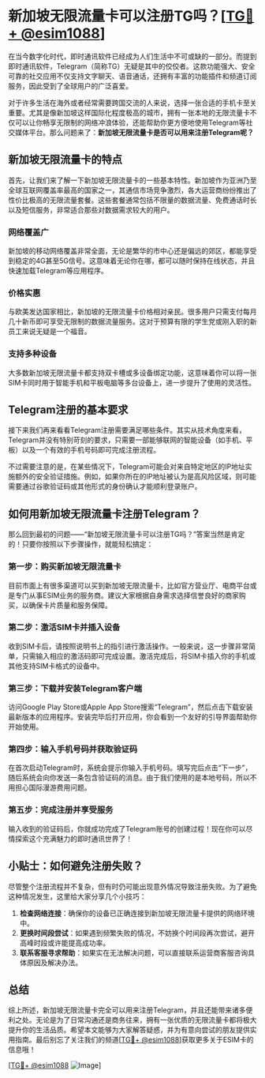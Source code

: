 # 新加坡无限流量卡可以注册TG吗？[[TG💪+ @esim1088](https://t.me/s/esim1088)]

在当今数字化时代，即时通讯软件已经成为人们生活中不可或缺的一部分。而提到即时通讯软件，Telegram（简称TG）无疑是其中的佼佼者。这款功能强大、安全可靠的社交应用不仅支持文字聊天、语音通话，还拥有丰富的功能插件和频道订阅服务，因此受到了全球用户的广泛喜爱。

对于许多生活在海外或者经常需要跨国交流的人来说，选择一张合适的手机卡至关重要。尤其是像新加坡这样国际化程度极高的城市，拥有一张本地的无限流量卡不仅可以让你畅享无限制的网络冲浪体验，还能帮助你更方便地使用Telegram等社交媒体平台。那么问题来了：**新加坡无限流量卡是否可以用来注册Telegram呢？**

## 新加坡无限流量卡的特点

首先，让我们来了解一下新加坡无限流量卡的一些基本特性。新加坡作为亚洲乃至全球互联网覆盖率最高的国家之一，其通信市场竞争激烈，各大运营商纷纷推出了性价比极高的无限流量套餐。这些套餐通常包括不限量的数据流量、免费通话时长以及短信服务，非常适合那些对数据需求较大的用户。

### 网络覆盖广

新加坡的移动网络覆盖非常全面，无论是繁华的市中心还是偏远的郊区，都能享受到稳定的4G甚至5G信号。这意味着无论你在哪，都可以随时保持在线状态，并且快速加载Telegram等应用程序。

### 价格实惠

与欧美发达国家相比，新加坡的无限流量卡价格相对亲民。很多用户只需支付每月几十新币即可享受无限制的数据流量服务。这对于预算有限的学生党或刚入职的新员工来说无疑是一个福音。

### 支持多种设备

大多数新加坡无限流量卡都支持双卡槽或多设备绑定功能，这意味着你可以将一张SIM卡同时用于智能手机和平板电脑等多台设备上，进一步提升了使用的灵活性。

## Telegram注册的基本要求

接下来我们再来看看Telegram注册需要满足哪些条件。其实从技术角度来看，Telegram并没有特别苛刻的要求，只需要一部能够联网的智能设备（如手机、平板）以及一个有效的手机号码即可完成注册流程。

不过需要注意的是，在某些情况下，Telegram可能会对来自特定地区的IP地址实施额外的安全验证措施。例如，如果你所在的IP地址被认为是高风险区域，则可能需要通过谷歌验证码或其他形式的身份确认才能顺利登录账户。

## 如何用新加坡无限流量卡注册Telegram？

那么回到最初的问题——“新加坡无限流量卡可以注册TG吗？”答案当然是肯定的！只要你按照以下步骤操作，就能轻松搞定：

### 第一步：购买新加坡无限流量卡

目前市面上有很多渠道可以买到新加坡无限流量卡，比如官方营业厅、电商平台或是专门从事ESIM业务的服务商。建议大家根据自身需求选择信誉良好的商家购买，以确保卡片质量和服务保障。

### 第二步：激活SIM卡并插入设备

收到SIM卡后，请按照说明书上的指引进行激活操作。一般来说，这一步骤非常简单，只需输入相应的激活码即可完成设置。激活完成后，将SIM卡插入你的手机或其他支持SIM卡格式的设备中。

### 第三步：下载并安装Telegram客户端

访问Google Play Store或Apple App Store搜索“Telegram”，然后点击下载安装最新版本的应用程序。安装完毕后打开应用，你会看到一个友好的引导界面帮助你开始使用。

### 第四步：输入手机号码并获取验证码

在首次启动Telegram时，系统会提示你输入手机号码。填写完后点击“下一步”，随后系统会向你发送一条包含验证码的消息。由于我们使用的是本地号码，所以不用担心国际漫游费用问题。

### 第五步：完成注册并享受服务

输入收到的验证码后，你就成功完成了Telegram账号的创建过程！现在你可以尽情探索这个充满魅力的即时通讯世界了！

## 小贴士：如何避免注册失败？

尽管整个注册流程并不复杂，但有时仍可能出现意外情况导致注册失败。为了避免这种情况发生，这里给大家分享几个小技巧：

1. **检查网络连接**：确保你的设备已正确连接到新加坡无限流量卡提供的网络环境中。
2. **更换时间段尝试**：如果遇到频繁失败的情况，不妨换个时间段再次尝试，避开高峰时段或许能提高成功率。
3. **联系客服寻求帮助**：如果实在无法解决问题，可以直接联系运营商客服咨询具体原因及解决办法。

## 总结

综上所述，新加坡无限流量卡完全可以用来注册Telegram，并且还能带来诸多便利之处。无论是为了日常沟通还是商务往来，拥有一张优质的无限流量卡都将极大提升你的生活品质。希望本文能够为大家解答疑惑，并为有意向尝试的朋友提供实用指南。最后别忘了关注我们的频道[[TG💪+ @esim1088](https://t.me/s/esim1088)]获取更多关于ESIM卡的信息哦！

[[TG💪+ @esim1088](https://t.me/s/esim1088) ![Image](https://i.postimg.cc/4NQfJmqS/Snipaste-2025-05-13-00-14-12.png)]